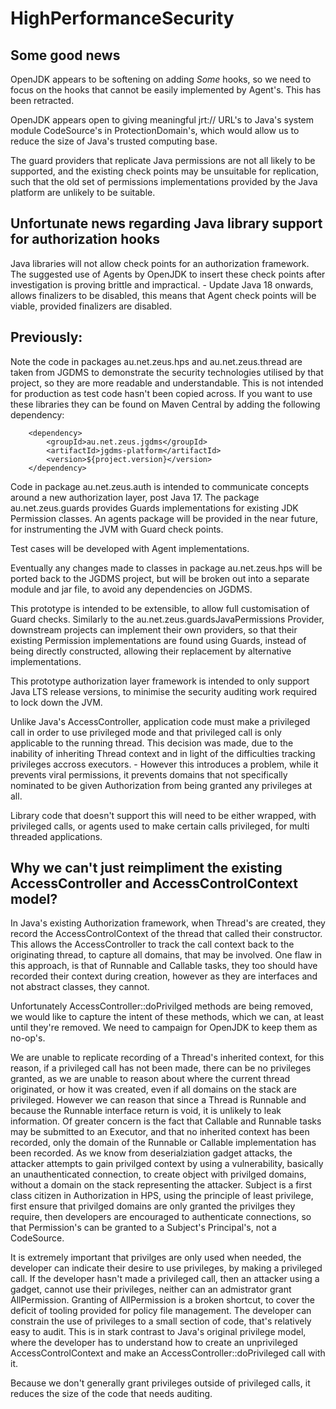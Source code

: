 # HighPerformanceSecurity
## Some good news

OpenJDK appears to be softening on adding *Some* hooks, so we need to focus on the hooks that cannot be easily implemented by Agent's.  This has been retracted.

OpenJDK appears open to giving meaningful jrt:// URL's to Java's system module CodeSource's in ProtectionDomain's, which would allow us to reduce the size of Java's trusted computing base.

The guard providers that replicate Java permissions are not all likely to be supported, and the existing check points may be unsuitable for replication, such that the old set of permissions implementations provided by the Java platform are unlikely to be suitable.

## Unfortunate news regarding Java library support for authorization hooks

Java libraries will not allow check points for an authorization framework.   The suggested use of Agents by OpenJDK to insert these check points after investigation is proving brittle and impractical.   - Update Java 18 onwards, allows finalizers to be disabled, this means that Agent check points will be viable, provided finalizers are disabled.

## Previously:

Note the code in packages au.net.zeus.hps and au.net.zeus.thread are taken from JGDMS to demonstrate the security technologies utilised by that project, so they are more readable and understandable.  This is not intended for production as test code hasn't been copied across.  If you want to use these libraries they can be found on Maven Central by adding the following dependency:

        <dependency>
            <groupId>au.net.zeus.jgdms</groupId>
            <artifactId>jgdms-platform</artifactId>
            <version>${project.version}</version>
        </dependency>

Code in package au.net.zeus.auth is intended to communicate concepts around a new authorization layer, post Java 17.  The package au.net.zeus.guards provides Guards implementations for existing JDK Permission classes.  An agents package will be provided in the near future, for instrumenting the JVM with Guard check points.

Test cases will be developed with Agent implementations.

Eventually any changes made to classes in package au.net.zeus.hps will be ported back to the JGDMS project, but will be broken out into a separate module and jar file, to avoid any dependencies on JGDMS.

This prototype is intended to be extensible, to allow full customisation of Guard checks.  Similarly to the au.net.zeus.guardsJavaPermissions Provider, downstream projects can implement their own providers, so that their existing Permission implementations are found using Guards, instead of being directly constructed, allowing their replacement by alternative implementations.

This prototype authorization layer framework is intended to only support Java LTS release versions, to minimise the security auditing work required to lock down the JVM.

Unlike Java's AccessController, application code must make a privileged call in order to use privileged mode and that privileged call is only applicable to the running thread.  This decision was made, due to the inability of inheriting Thread context and in light of the difficulties tracking privileges accross executors.  - However this introduces a problem, while it prevents viral permissions, it prevents domains that not specifically nominated to be given Authorization from being granted any privileges at all.

Library code that doesn't support this will need to be either wrapped, with privileged calls, or agents used to make certain calls privileged, for multi threaded applications.

## Why we can't just reimpliment the existing AccessController and AccessControlContext model?

In Java's existing Authorization framework, when Thread's are created, they record the AccessControlContext of the thread that called their constructor.  This allows the AccessController to track the call context back to the originating thread, to capture all domains, that may be involved.  One flaw in this approach, is that of Runnable and Callable tasks, they too should have recorded their context during creation, however as they are interfaces and not abstract classes, they cannot.

Unfortunately AccessController::doPrivilged methods are being removed, we would like to capture the intent of these methods, which we can, at least until they're removed.   We need to campaign for OpenJDK to keep them as no-op's.

We are unable to replicate recording of a Thread's inherited context, for this reason, if a privileged call has not been made, there can be no privileges granted, as we are unable to reason about where the current thread originated, or how it was created, even if all domains on the stack are privileged.  However we can reason that since a Thread is Runnable and because the Runnable interface return is void, it is unlikely to leak information.  Of greater concern is the fact that Callable and Runnable tasks may be submitted to an Executor, and that no inherited context has been recorded, only the domain of the Runnable or Callable implementation has been recorded.  As we know from deserialziation gadget attacks, the attacker attempts to gain privilged context by using a vulnerability, basically an unauthenticated connection, to create object with privilged domains, without a domain on the stack representing the attacker.   Subject is a first class citizen in Authorization in HPS, using the principle of least privilege, first ensure that privilged domains are only granted the privilges they require, then developers are encouraged to authenticate connections, so that Permission's can be granted to a Subject's Principal's, not a CodeSource.

It is extremely important that privilges are only used when needed, the developer can indicate their desire to use privileges, by making a privileged call.  If the developer hasn't made a privileged call, then an attacker using a gadget, cannot use their privileges, neither can an admistrator grant AllPermission.  Granting of AllPermission is a broken shortcut, to cover the deficit of tooling provided for policy file management.  The developer can constrain the use of privileges to a small section of code, that's relatively easy to audit.  This is in stark contrast to Java's original privilege model, where the developer has to understand how to create an unprivileged AccessControlContext and make an AccessController::doPrivileged call with it.

Because we don't generally grant privileges outside of privileged calls, it reduces the size of the code that needs auditing.
